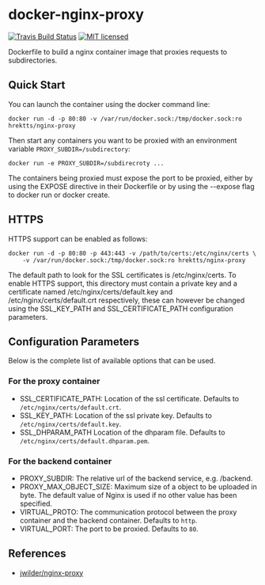 docker-nginx-proxy
==================

[![Travis Build Status](https://travis-ci.org/hrektts/docker-nginx-proxy.svg?branch=master)](https://travis-ci.org/hrektts/docker-nginx-proxy)
[![MIT licensed](https://img.shields.io/badge/license-MIT-blue.svg)](./LICENSE)

Dockerfile to build a nginx container image that proxies requests to
subdirectories.

Quick Start
-----------

You can launch the container using the docker command line:

``` shell
docker run -d -p 80:80 -v /var/run/docker.sock:/tmp/docker.sock:ro hrektts/nginx-proxy
```

Then start any containers you want to be proxied with an environment variable
`PROXY_SUBDIR=/subdirectory`:

``` shell
docker run -e PROXY_SUBDIR=/subdirecroty ...
```

The containers being proxied must expose the port to be proxied, either by using
the EXPOSE directive in their Dockerfile or by using the --expose flag to docker
run or docker create.

HTTPS
-----

HTTPS support can be enabled as follows:

``` shell
docker run -d -p 80:80 -p 443:443 -v /path/to/certs:/etc/nginx/certs \
    -v /var/run/docker.sock:/tmp/docker.sock:ro hrektts/nginx-proxy
```

The default path to look for the SSL certificates is /etc/nginx/certs.
To enable HTTPS support, this directory must contain a private key and
a certificate named /etc/nginx/certs/default.key and
/etc/nginx/certs/default.crt respectively, these can however be changed using
the SSL_KEY_PATH and SSL_CERTIFICATE_PATH configuration parameters.

Configuration Parameters
------------------------

Below is the complete list of available options that can be used.

### For the proxy container

- SSL_CERTIFICATE_PATH:
  Location of the ssl certificate. Defaults to `/etc/nginx/certs/default.crt`.
- SSL_KEY_PATH:
  Location of the ssl private key. Defaults to `/etc/nginx/certs/default.key`.
- SSL_DHPARAM_PATH
  Location of the dhparam file. Defaults to `/etc/nginx/certs/default.dhparam.pem`.

### For the backend container

- PROXY_SUBDIR:
  The relative url of the backend service, e.g. /backend.
- PROXY_MAX_OBJECT_SIZE:
  Maximum size of a object to be uploaded in byte. The default value of Nginx is
  used if no other value has been specified.
- VIRTUAL_PROTO:
  The communication protocol between the proxy container and the backend
  container. Defaults to `http`.
- VIRTUAL_PORT:
  The port to be proxied. Defaults to `80`.

References
----------

- [jwilder/nginx-proxy](https://github.com/jwilder/nginx-proxy)
